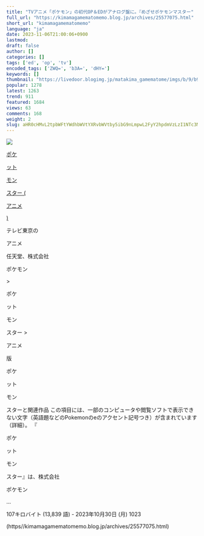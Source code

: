```yaml
---
title: "TVアニメ「ポケモン」の初代OP＆EDがアナログ盤に。『めざせポケモンマスター"
full_url: "https://kimamagamematomemo.blog.jp/archives/25577075.html"
short_url: "kimamagamematomemo"
language: "ja"
date: 2023-11-06T21:00:06+0900
lastmod: 
draft: false
author: []
categories: []
tags: ['ed', 'op', 'tv']
encoded_tags: ['ZWQ=', 'b3A=', 'dHY=']
keywords: []
thumbnail: "https://livedoor.blogimg.jp/matakima_gamematome/imgs/b/9/b93a670c-s.jpg"
popular: 1278
latest: 1263
trend: 911
featured: 1684
views: 63
comments: 168
weight: 2
slug: aHR0cHMvL2tpbWFtYWdhbWVtYXRvbWVtby5ibG9nLmpwL2FyY2hpdmVzLzI1NTc3MDc1Lmh0bWw=
---
```


![](https://livedoor.blogimg.jp/matakima_gamematome/imgs/b/9/b93a670c-s.jpg)

<div><a target='_blank' href='https//ja.wikipedia.org/wiki/%E3%83%9D%E3%82%B1%E3%83%83%E3%83%88%E3%83%A2%E3%83%B3%E3%82%B9%E3%82%BF%E3%83%BC_(%E3%82%A2%E3%83%8B%E3%83%A1)' title='ポケットモンスター (アニメ)'><p>ポケ</p>ット<p>モン</p>スター (<p>アニメ</p>)</a> <p class='searchresult'>テレビ東京の<p>アニメ</p> 任天堂、株式会社<p>ポケモン</p> > <p>ポケ</p>ット<p>モン</p>スター > <p>アニメ</p>版<p>ポケ</p>ット<p>モン</p>スターと関連作品 この項目には、一部のコンピュータや閲覧ソフトで表示できない文字（英語題などのPokemonのeのアクセント記号つき）が含まれています（詳細）。 『<p>ポケ</p>ット<p>モン</p>スター』は、株式会社<p>ポケモン</p>…</p> <p class='mw-search-result-data'>107キロバイト (13,839 語) - 2023年10月30日 (月) 1023</p></div>

(https//kimamagamematomemo.blog.jp/archives/25577075.html)
